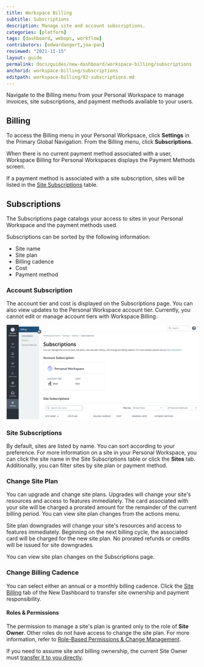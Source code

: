 ```yaml
---
title: Workspace Billing
subtitle: Subscriptions
description: Manage site and account subscriptions.
categories: [platform]
tags: [dashboard, webops, workflow]
contributors: [edwardangert,joa-pan]
reviewed: "2021-11-15"
layout: guide
permalink: docs/guides/new-dashboard/workspace-billing/subscriptions
anchorid: workspace-billing/subscriptions
editpath: workspace-billing/02-subscriptions.md
---
```


Navigate to the Billing menu from your Personal Workspace to manage invoices, site subscriptions, and payment methods available to your users.


## Billing

To access the Billing menu in your Personal Workpsace, click **Settings** in the Primary Global Navigation. From the Billing menu, click **Subscriptions**.

When there is no current payment method associated with a user, Workspace Billing for Personal Workspaces displays the Payment Methods screen.

If a payment method is associated with a site subscription, sites will be listed in the [Site Subscriptions](#site-subscriptions) table.


## Subscriptions

The Subscriptions page catalogs your access to sites in your Personal Workspace and the payment methods used.

Subscriptions can be sorted by the following information:

* Site name
* Site plan
* Billing cadence
* Cost
* Payment method


### Account Subscription

The account tier and cost is displayed on the Subscriptions page. You can also view updates to the Personal Workspace account tier. Currently, you cannot edit or manage account tiers with Workspace Billing. 

![A screenshot of Workspace Billing Subscription homepage](../../../../images/dashboard/new-dashboard/workspace-subscription.png)

### Site Subscriptions

By default, sites are listed by name. You can sort according to your preference. For more information on a site in your Personal Workspace, you can click the site name in the Site Subscriptions table or click the **Sites** tab. Additionally, you can filter sites by site plan or payment method.


### Change Site Plan

You can upgrade and change site plans. Upgrades will change your site's resources and access to features immediately. The card associated with your site will be charged a prorated amount for the remainder of the current billing period. You can view site plan changes from the actions menu.

Site plan downgrades will change your site's resources and access to features immediately. Beginning on the next billing cycle, the associated card will be charged for the new site plan. No prorated refunds or credits will be issued for site downgrades.

You can view site plan changes on the Subscriptions page.


### Change Billing Cadence

You can select either an annual or a monthly billing cadence. Click the [Site Billing](/site-billing) tab of the New Dashboard to transfer site ownership and payment responsibility.


#### Roles & Permissions

The permission to manage a site's plan is granted only to the role of **Site Owner**. Other roles do not have access to change the site plan. For more information, refer to [Role-Based Permissions & Change Management](/change-management/#site-level-roles-and-permissions).

If you need to assume site and billing ownership, the current Site Owner must [transfer it to you directly](/site-billing#transfer-ownership-and-billing-for-this-site).
